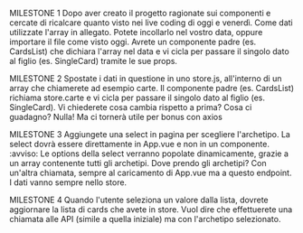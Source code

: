 MILESTONE 1
Dopo aver creato il progetto ragionate sui componenti e cercate di ricalcare quanto visto nei live coding di oggi e venerdì.
Come dati utilizzate l'array in allegato. Potete incollarlo nel vostro data, oppure importare il file come visto oggi.
Avrete un componente padre (es. CardsList) che dichiara l'array nel data e vi cicla per passare il singolo dato al figlio (es. SingleCard) tramite le sue props.

MILESTONE 2
Spostate i dati in questione in uno store.js, all'interno di un array che chiamerete ad esempio carte.
Il componente padre (es. CardsList) richiama store.carte e vi cicla per passare il singolo dato al figlio (es. SingleCard).
Vi chiederete cosa cambia rispetto a prima? Cosa ci guadagno? Nulla! Ma ci tornerà utile per bonus con axios

MILESTONE 3
Aggiungete una select in pagina per scegliere l'archetipo.
La select dovrà essere direttamente in App.vue e non in un componente. :avviso:
Le options della select verranno popolate dinamicamente, grazie a un array contenente tutti gli archetipi.
Dove prendo gli archetipi? Con un'altra chiamata, sempre al caricamento di App.vue ma a questo endpoint. I dati vanno sempre nello store.

MILESTONE 4
Quando l'utente seleziona un valore dalla lista, dovrete aggiornare la lista di cards che avete in store.
Vuol dire che effettuerete una chiamata alle API (simile a quella iniziale) ma con l'archetipo selezionato.